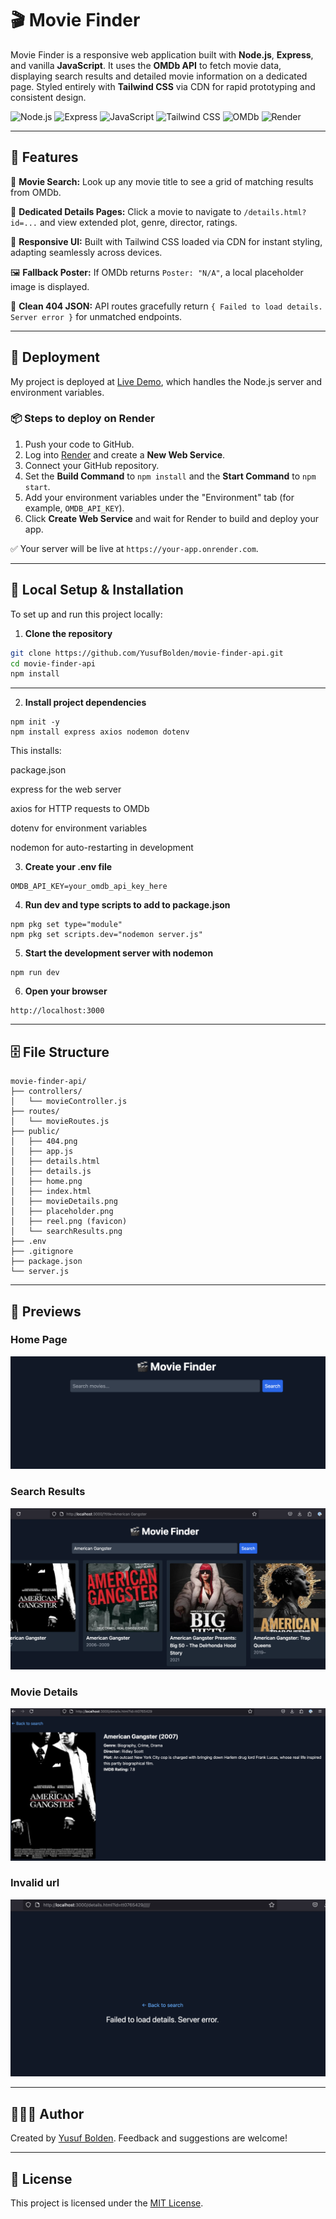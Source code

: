 # 🎬 Movie Finder

Movie Finder is a responsive web application built with **Node.js**, **Express**, and vanilla **JavaScript**. It uses the **OMDb API** to fetch movie data, displaying search results and detailed movie information on a dedicated page. Styled entirely with **Tailwind CSS** via CDN for rapid prototyping and consistent design.

![Node.js](https://img.shields.io/badge/Node.js-43853D?style=for-the-badge&logo=node-dot-js&logoColor=white)
![Express](https://img.shields.io/badge/Express-000000?style=for-the-badge&logo=express&logoColor=white)
![JavaScript](https://img.shields.io/badge/JavaScript-F7DF1E?style=for-the-badge&logo=javascript&logoColor=black)
![Tailwind CSS](https://img.shields.io/badge/Tailwind-38B2AC?style=for-the-badge&logo=tailwind-css&logoColor=white)
![OMDb](https://img.shields.io/badge/OMDb-FF9E0F?style=for-the-badge)
![Render](https://img.shields.io/badge/Render-46E3B7?style=for-the-badge&logo=render&logoColor=black)

---

## 🚀 Features

🎥 **Movie Search:** Look up any movie title to see a grid of matching results from OMDb.

📝 **Dedicated Details Pages:** Click a movie to navigate to `/details.html?id=...` and view extended plot, genre, director, ratings.

🎨 **Responsive UI:** Built with Tailwind CSS loaded via CDN for instant styling, adapting seamlessly across devices.

🖼 **Fallback Poster:** If OMDb returns `Poster: "N/A"`, a local placeholder image is displayed.

🚨 **Clean 404 JSON:** API routes gracefully return `{ Failed to load details. Server error }` for unmatched endpoints.

---

## 🚀 Deployment

My project is deployed at [Live Demo](https://movie-finder-api-al5o.onrender.com), which handles the Node.js server and environment variables.

### 📦 Steps to deploy on Render
1. Push your code to GitHub.
2. Log into [Render](https://dashboard.render.com) and create a **New Web Service**.
3. Connect your GitHub repository.
4. Set the **Build Command** to `npm install` and the **Start Command** to `npm start`.
5. Add your environment variables under the "Environment" tab (for example, `OMDB_API_KEY`).
6. Click **Create Web Service** and wait for Render to build and deploy your app.

✅ Your server will be live at `https://your-app.onrender.com`.


---

## 🚀 Local Setup & Installation

To set up and run this project locally:

1. **Clone the repository**

```bash
git clone https://github.com/YusufBolden/movie-finder-api.git
cd movie-finder-api
npm install
```
---

2. **Install project dependencies**

```
npm init -y
npm install express axios nodemon dotenv
```
This installs:

package.json

express for the web server

axios for HTTP requests to OMDb

dotenv for environment variables

nodemon for auto-restarting in development

3. **Create your .env file**

```
OMDB_API_KEY=your_omdb_api_key_here

```

4. **Run dev and type scripts to add to package.json**

```
npm pkg set type="module"
npm pkg set scripts.dev="nodemon server.js"
```

5. **Start the development server with nodemon**

```
npm run dev
```

6. **Open your browser**

```
http://localhost:3000
```
---

## 🗄️ File Structure
```
movie-finder-api/
├── controllers/
│   └── movieController.js
├── routes/
│   └── movieRoutes.js
├── public/
│   ├── 404.png
│   ├── app.js
│   ├── details.html
│   ├── details.js
│   ├── home.png
│   ├── index.html
│   ├── movieDetails.png
│   ├── placeholder.png
│   ├── reel.png (favicon)
│   └── searchResults.png
├── .env
├── .gitignore
├── package.json
└── server.js

```
---

## 📸 Previews

### Home Page 
![Home Page](public/home.png)

### Search Results
![Search Results](public/searchResults.png)

### Movie Details
![Movie Details](public/movieDetails.png)

### Invalid url
![Network Error](public/404.png)

---

## 🧑🏿‍💻 Author

Created by [Yusuf Bolden](https://github.com/YusufBolden). Feedback and suggestions are welcome!

---

## 📄 License

This project is licensed under the [MIT License](https://opensource.org/licenses/MIT).
